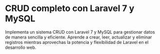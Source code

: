# CRUD completo con Laravel 7 y MySQL

Implementa un sistema CRUD con Laravel 7 y MySQL para gestionar datos de manera sencilla y eficiente. Aprende a crear, leer, actualizar y eliminar registros mientras aprovechas la potencia y flexibilidad de Laravel en el desarrollo web.
